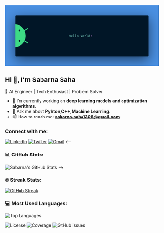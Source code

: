 
![Banner](https://github.com/Sabarna07-tech/Sabarna07-tech/blob/main/Screenshot%202024-11-18%20020527.png)




## Hi 👋, I'm Sabarna Saha  

🚀 AI Engineer | Tech Enthusiast | Problem Solver  

- 🌱 I’m currently working on **deep learning models and optimization algorithms**.  
- 🔭 Ask me about **Pyhton,C++,Machine Learning**.  
- 📫 How to reach me: **sabarna.saha1308@gmail.com**  


### Connect with me:
[![LinkedIn](https://img.shields.io/badge/LinkedIn-blue?style=flat-square&logo=linkedin)](https://www.linkedin.com/in/sabarnasaha/)
[![Twitter](https://img.shields.io/badge/Twitter-1DA1F2?style=flat-square&logo=twitter&logoColor=white)](https://x.com/_sabarna_sh)
[![Gmail](https://img.shields.io/badge/Gmail-D14836?style=flat-square&logo=gmail&logoColor=white)](mailto:sabarna.saha1308@gmail.com)
<--
### 📊 GitHub Stats:
![Sabarna's GitHub Stats](https://github-readme-stats.vercel.app/api?username=Sabarna07-tech&show_icons=true&theme=radical)
-->
### 🔥 Streak Stats:
[![GitHub Streak](https://github-readme-streak-stats.herokuapp.com?user=Sabarna07-tech&theme=radical)](https://git.io/streak-stats)

### 💻 Most Used Languages:
![Top Languages](https://github-readme-stats.vercel.app/api/top-langs/?username=Sabarna07-tech&layout=compact&theme=radical)


![License](https://img.shields.io/github/license/Sabarna07-tech/Sabarna07-tech)
![Coverage](https://img.shields.io/coveralls/github/Sabarna07-tech/Sabarna07-tech)
![GitHub issues](https://img.shields.io/github/issues/Sabarna07-tech/Sabarna07-tech)
